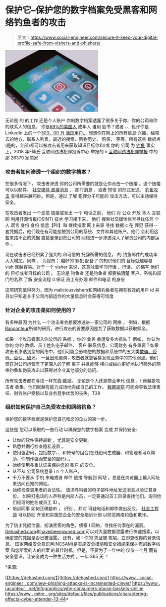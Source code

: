# 保护它–保护您的数字档案免受黑客和网络钓鱼者的攻击

> 原文：<https://www.social-engineer.com/secure-it-keep-your-digital-profile-safe-from-vishers-and-phishers/>

![Secure It – Keep Your Digital Profile Safe from Vishers and Phishers](img/7cb056804b216d25727c1154a327387c.png)

无论是 的 的工作 还是个人账户 你的数字档案透露了很多关于你、你的公司和你的联系人的信息。 你是[69%的美国人](https://www.pewresearch.org/fact-tank/2019/05/16/facts-about-americans-and-facebook/) 成年人 谁用 脸书？或者 、、也许你是 LinkedIn 上的一个[303、00 万 活跃用户。](https://99firms.com/blog/linkedin-statistics/) 想想你在网上的所有信息:兴趣、经常去的地方、联系人列表、最近的搜索、购物历史、 购买、 等等。所有这些 数据点 (是的，全部)都可以被攻击者用来获取知识目标你和/或 你的 公司 为 [钓鱼](https://www.social-engineer.org/framework/attack-vectors/phishing-attacks-2/) 事实上，2018 年F毕氏 互联网违法犯罪投诉中心 举报的 ir [互联网违法犯罪举报](https://www.fbi.gov/news/stories/ic3-releases-2018-internet-crime-report-042219) 中的那 26379 家商家

### 攻击者如何渗透一个组织的数字档案？

在很多情况下， 攻击者渗透 你的公司所需要的就是让你点击一个链接 。这个链接可以以邮件、 [社交媒体 直接消息](https://mediag.com/blog/social-media-hacking-in-2018/) 、 即时消息 ，或者 短信 的形式发送。 [钓鱼攻击](https://www.social-engineer.com/new-phishing-attacks-are-increasingly-clever/) 变得越来越巧妙。但是，通过 了解 犯罪分子可能的 攻击方法，可以主动保持安全。

在攻击者发出 一个恶意 链接或发出 一个 电话之前， 他们 对 公众 开放 本人 互联网 利用开源情报(OSINT) 技术 学习接下来， 他们 搜索社交媒体账号寻找任何 个人 谎言 身份 身份 信息【PII】和 继续搜索 网上来源 寻找 数据 c 在 罪犯 获得一套凭据后，他们现在有可能接触到公司的系统、文件和其他账户。他们 会利用这些来路不正的凭据 直接登录到贵公司的 网络进一步渗透深入了解贵公司的内部运作 。

现在攻击者已经积累了强大的 和可信的 托辞所需的信息， 的 钓鱼邮件的成功率大大增加。同样 ， 为视景； 越好的 罪犯 配备了 的知识他们的 目标就越容易 vish 就越容易。对于一个 visher 来说，这意味着学习行话 、行话、 的缩写 他们的 目标或者目标的公司 。 无论是 钓鱼者 还是钓鱼者 都要搞清楚 客户、系统和部门的名称 了解 安全流程 d 保证 员工有办理 邮件和电话 的身份

这项研究值得努力，因为 maliciousvishers和网络钓鱼者在拥有有效的用户 id 并且似乎知道关于公司内部运作的大量信息时会获得可信度

### 针对企业的攻击是如何使用的？

有多种原因 为什么 一个攻击者会想要渗透进一家公司的 网络 。 例如，根据[Ranconteur](https://www.raconteur.net/infographics/why-consumers-abandon-baskets-online)所做的研究，进行攻击的首要原因是为了获取数据以获取赎金。

如果一个攻击者潜入你公司的 系统 ，你的 业务 会遭受多大损失？ 例如， 你认为 你的 你的 数据、员工姓名电子邮件、 客户 联系信息、公司财务 有多重要？如果攻击者渗透到您的网络中，他们可能会影响您的数据和系统中的五大类[欺骗、贬低、否认、破坏](https://www.mitre.org/sites/default/files/publications/characterizing-effects-cyber-adversary-13-4173.pdf)。 一旦出现漏洞，攻击者就更容易发现业务中的其他弱点。他们现在对公司运营有了更深入的了解 离子 并且能够 横向或纵向更好地执行额外的网络钓鱼和伪装攻击以获得对企业其他部分的访问。

所有攻击者都在寻找一样东西:数据。 无论是个人还是商业年代 信息 ，t 他越是攻击者 收集，他们就越有能力成功地完成自己的工作。 [数据盗窃](https://smallbusiness.chron.com/effects-computer-hacking-organization-17975.html) 可能会导致法律责任、财务账户受损以及业务竞争优势的丧失。T38

### 组织如何保护自己免受攻击和网络钓鱼？

保护您的数字档案是保护您自己和您的企业的第一步。

这些是 您可以采取的一些行动 以确保您的数字档案 变成 并保持安全:

*   让你的软件保持最新 ，尤其是安全更新。
*   熟悉并例行检查隐私设置 。
*   使用强密码，包括数字、、和符号的组合(在线密码生成器、和管理者可以帮助、你制作强而安全的密码)、。
*   始终使用多重认证来保护您的 账户 的安全。
*   从不从 公司系统登录 i n 个人账户。
*   千万不要从 手机 来电或者 邮件 链接 导航到 网站 。总是在浏览器上输入网址来访问已知的网站。
*   始终检查调用者的合法性。 请求呼叫者的电子邮件地址发送消息以验证其身份。 如果打电话的人声称是内部人员，一定要通过员工目录查找他们。询问他们经理的姓名或员工 ID 。
*   培训同事 如何正确接听 ， 识别 ，并对 可疑电话和邮件做出反应。 [社会工程师](https://www.social-engineer.com/social-engineering-services/) 可以协助 开发和实施您企业的安全培训计划 以防范网络钓鱼和欺诈。  

为了防止凭据泄露，扮演黑客的角色，侦察 I 网络，寻找任何潜在的漏洞。[Dehashed.com](https://dehashed.com/)和[haveibeenpwned.com](https://haveibeenpwned.com/)可以对大量数据泄露进行快速搜索，以确定您的凭据是否已被泄露。 还有，我 f 你的 凭证被 攻陷，立即更改你的登录信息。 国家网络安全意识月(NCSAM)是实施安全措施和安全措施来保护您的数字档案 和您所爱的人的档案 的最佳时机。但是，不要为了一年中的 仅仅一个月 而有安全意识。让安全成为一种生活方式 ，一年 365 天 ！

*来源:

[【https://dehashed.com/】](https://dehashed.com/)
[https://www . social-engineer . com/new-phishing-attacks-is-incremented-clever/](https://www.social-engineer.com/new-phishing-attacks-are-increasingly-clever/)
[https://www . raconteur . net/infographics/why-consumers-abuse-baskets-online](https://www.raconteur.net/infographics/why-consumers-abandon-baskets-online)
[https://www . mitre . org/sites/default/files/publications/charactering-effects-cyber-attender-13-44](https://www.mitre.org/sites/default/files/publications/characterizing-effects-cyber-adversary-13-4173.pdf)*